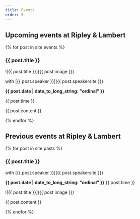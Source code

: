 ```yaml
---
title: Events
order: 5
---
```


## Upcoming events at Ripley & Lambert

{% for post in site.events %}
### {{ post.title }}

![{{ post.title }}]({{ post.image }})

with [{{ post.speaker }}]({{ post.speakersite }})

**{{ post.date | date_to_long_string: "ordinal" }}**

{{ post.time }}

{{ post.content }}

{% endfor %}

## Previous events at Ripley & Lambert

{% for post in site.pasts %}
### {{ post.title }}
with [{{ post.speaker }}]({{ post.speakersite }})

**{{ post.date | date_to_long_string: "ordinal" }}**
{{ post.time }}

![{{ post.title }}]({{ post.image }})

{{ post.content }}

{% endfor %}